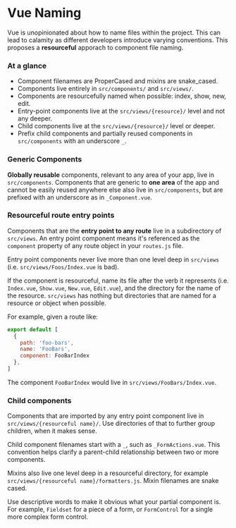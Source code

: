 Vue Naming
==========

Vue is unopinionated about how to name files within the project. This can lead to calamity as different developers introduce varying conventions. This proposes a **resourceful** apporach to component file naming. 

### At a glance

- Component filenames are ProperCased and mixins are snake_cased.
- Components live entirely in `src/components/` and `src/views/`.
- Components are resourcefully named when possible: index, show, new, edit.
- Entry-point components live at the `src/views/{resource}/` level and not any deeper.
- Child components live at the `src/views/{resource}/` level or deeper.
- Prefix child components and partially reused components in `src/components` with an underscore `_`.

### Generic Components

**Globally reusable** components, relevant to any area of your app, live in `src/components`. Components that are generic to **one area** of the app and cannot be easily reused anywhere else also live in `src/components`, but are prefixed with an underscore as in `_Component.vue`.

### Resourceful route entry points

Components that are the **entry point to any route** live in a subdirectory of `src/views`. An entry point component means it's referenced as the `component` property of any route object in your `routes.js` file.

Entry point components never live more than one level deep in `src/views` (i.e. `src/views/Foos/Index.vue` is bad).

If the component is resourceful, name its file after the verb it represents (i.e. `Index.vue`, `Show.vue`, `New.vue`, `Edit.vue`), and the directory for the name of the resource. `src/views` has nothing but directories that are named for a resource or object when possible.

For example, given a route like:

```js
export default [
  {
    path: 'foo-bars',
    name: 'FooBars',
    component: FooBarIndex
  },
]
```

The component `FooBarIndex` would live in `src/views/FooBars/Index.vue`.

### Child components

Components that are imported by any entry point component live in `src/views/{resourceful name}/`. Use directories of that to further group children, when it makes sense.

Child component filenames start with a `_`, such as `_FormActions.vue`. This convention helps clarify a parent-child relationship between two or more components.

Mixins also live one level deep in a resourceful directory, for example `src/views/{resourceful name}/formatters.js`. Mixin filenames are snake cased.

Use descriptive words to make it obvious what your partial component is. For example, `Fieldset` for a piece of a form, or `FormControl` for a single more complex form control.
